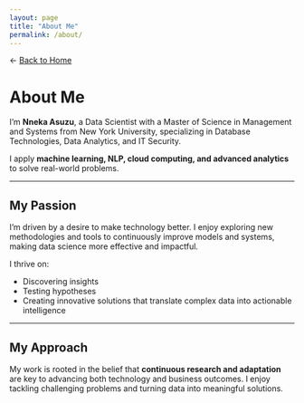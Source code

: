 ```yaml
---
layout: page
title: "About Me"
permalink: /about/
---
```


← [Back to Home](/)

# About Me

I’m **Nneka Asuzu**, a Data Scientist with a Master of Science in Management and Systems from New York University, specializing in Database Technologies, Data Analytics, and IT Security.

I apply **machine learning, NLP, cloud computing, and advanced analytics** to solve real-world problems.

---

## My Passion

I’m driven by a desire to make technology better. I enjoy exploring new methodologies and tools to continuously improve models and systems, making data science more effective and impactful.

I thrive on:

- Discovering insights
- Testing hypotheses
- Creating innovative solutions that translate complex data into actionable intelligence

---

## My Approach

My work is rooted in the belief that **continuous research and adaptation** are key to advancing both technology and business outcomes. I enjoy tackling challenging problems and turning data into meaningful solutions.
